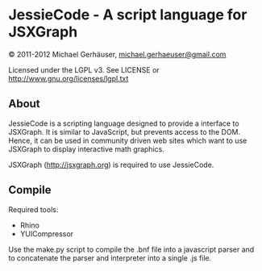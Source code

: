 JessieCode - A script language for JSXGraph
===========================================

&copy; 2011-2012 Michael Gerhäuser, michael.gerhaeuser@gmail.com

Licensed under the LGPL v3. See LICENSE or http://www.gnu.org/licenses/lgpl.txt

About
-----

JessieCode is a scripting language designed to provide a interface to JSXGraph. It is
similar to JavaScript, but prevents access to the DOM. Hence, it can be used in community
driven web sites which want to use JSXGraph to display interactive math graphics.

JSXGraph (http://jsxgraph.org) is required to use JessieCode.

Compile
-------

Required tools:

* Rhino
* YUICompressor

Use the make.py script to compile the .bnf file into a javascript parser and to concatenate
the parser and interpreter into a single .js file.

